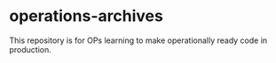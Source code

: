 # operations-archives
This repository is for OPs learning to make operationally ready code in production.  
